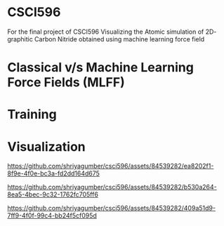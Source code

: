 # CSCI596
For the final project of CSCI596
Visualizing the Atomic simulation of 2D- graphitic Carbon Nitride obtained using machine learning force field

# Classical v/s Machine Learning Force Fields (MLFF)

# Training


# Visualization

https://github.com/shriyagumber/csci596/assets/84539282/ea8202f1-8f9e-4f0e-bc3a-fd2dd164d675

https://github.com/shriyagumber/csci596/assets/84539282/b530a264-8ea5-4bec-9c32-1762fc705ff6

https://github.com/shriyagumber/csci596/assets/84539282/409a51d9-7ff9-4f0f-99c4-bb24f5cf095d





